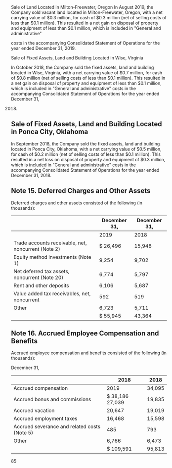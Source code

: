 Sale of Land Located in Milton-Freewater, Oregon In August 2019, the Company sold vacant land located in Milton-Freewater, Oregon, with a net carrying value of $0.3 million, for cash of $0.3 million (net of selling costs of less than $0.1 million). This resulted in a net gain on disposal of property and equipment of less than $0.1 million, which is included in "General and administrative"

costs in the accompanying Consolidated Statement of Operations for the year ended December 31, 2019.

Sale of Fixed Assets, Land and Building Located in Wise, Virginia

In October 2018, the Company sold the fixed assets, land and building located in Wise, Virginia, with a net carrying value of $0.7 million, for cash of $0.8 million (net of selling costs of less than $0.1 million). This resulted in a net gain on disposal of property and equipment of less than $0.1 million, which is included in "General and administrative" costs in the accompanying Consolidated Statement of Operations for the year ended December 31,

2018.

## Sale of Fixed Assets, Land and Building Located in Ponca City, Oklahoma

In September 2018, the Company sold the fixed assets, land and building located in Ponca City, Oklahoma, with a net carrying value of $0.5 million, for cash of $0.2 million (net of selling costs of less than $0.1 million). This resulted in a net loss on disposal of property and equipment of $0.3 million, which is included in "General and administrative" costs in the accompanying Consolidated Statement of Operations for the year ended December 31, 2018.

## Note 15. Deferred Charges and Other Assets

Deferred charges and other assets consisted of the following (in thousands):

|                                                     | December 31,   | December 31,   |
|-----------------------------------------------------|----------------|----------------|
|                                                     | 2019           | 2018           |
| Trade accounts receivable, net, noncurrent (Note 2) | $ 26,496       | 15,948         |
| Equity method investments (Note 1)                  | 9,254          | 9,702          |
| Net deferred tax assets, noncurrent (Note 20)       | 6,774          | 5,797          |
| Rent and other deposits                             | 6,106          | 5,687          |
| Value added tax receivables, net, noncurrent        | 592            | 519            |
| Other                                               | 6,723          | 5,711          |
|                                                     | $ 55,945       | 43,364         |

## Note 16. Accrued Employee Compensation and Benefits

Accrued employee compensation and benefits consisted of the following (in thousands):

December 31,

|                                              | 2018            | 2018   |
|----------------------------------------------|-----------------|--------|
| Accrued compensation                         | 2019            | 34,095 |
| Accrued bonus and commissions                | $ 38,186 27,039 | 19,835 |
| Accrued vacation                             | 20,647          | 19,019 |
| Accrued employment taxes                     | 16,468          | 15,598 |
| Accrued severance and related costs (Note 5) | 485             | 793    |
| Other                                        | 6,766           | 6,473  |
|                                              | $ 109,591       | 95,813 |

85

<!-- image -->